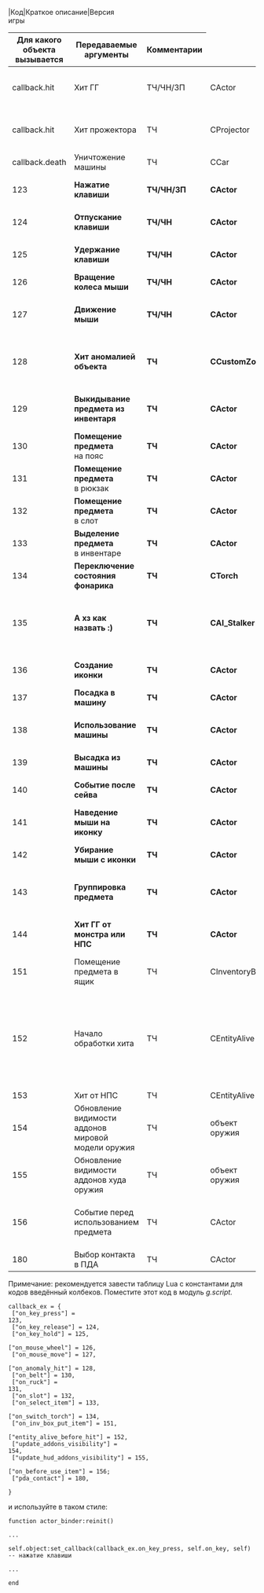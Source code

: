 |Код|Краткое описание|Версия<br>игры<table><thead><th>Для какого объекта<br>вызывается</th><th>Передаваемые аргументы</th><th>Комментарии</th></thead><tbody>
<tr><td>callback.hit</td><td>Хит ГГ                    </td><td>ТЧ/ЧН/ЗП          </td><td>CActor                                                    </td><td>obj, amount, local_direction, who, bone_index</td><td>Стандартный хит-колбек</td></tr>
<tr><td>callback.hit</td><td>Хит прожектора    </td><td>ТЧ                    </td><td>CProjector                                                </td><td>obj, amount, local_direction, who, bone_index</td><td>Стандартный хит-колбек</td></tr>
<tr><td>callback.death</td><td>Уничтожение машины</td><td>ТЧ                    </td><td>CCar                                                      </td><td>нет                                     </td><td>Вызывается при взрыве машины</td></tr>
<tr><td>123   </td><td><b>Нажатие клавиши</b></td><td><b>ТЧ/ЧН/ЗП</b>   </td><td><b>CActor</b>                                             </td><td><b>dik</b>                                 </td><td><b>Возвращает код клавиши из таблицы DIK_keys</b></td></tr>
<tr><td>124   </td><td><b>Отпускание клавиши</b></td><td><b>ТЧ/ЧН</b>        </td><td><b>CActor</b>                                             </td><td><b>dik</b>                                 </td><td><b>Возвращает код клавиши из таблицы DIK_keys</b></td></tr>
<tr><td>125   </td><td><b>Удержание клавиши</b></td><td><b>ТЧ/ЧН</b>        </td><td><b>CActor</b>                                             </td><td><b>dik</b>                                 </td><td><b>Возвращает код клавиши из таблицы DIK_keys</b></td></tr>
<tr><td>126   </td><td><b>Вращение колеса мыши</b></td><td><b>ТЧ/ЧН</b>        </td><td><b>CActor</b>                                             </td><td><b>vol</b>                                 </td><td><b>Скорость вращения + 100000</b></td></tr>
<tr><td>127   </td><td><b>Движение мыши</b></td><td><b>ТЧ/ЧН</b>        </td><td><b>CActor</b>                                             </td><td><b>x, y</b>                                </td><td><b>Смещения с последнего перемещения, скорость + 100000</b></td></tr>
<tr><td>128   </td><td><b>Хит аномалией объекта</b></td><td><b>ТЧ</b>             </td><td><b>CCustomZone</b>                                        </td><td><b>obj</b>                                 </td><td>Для неживых объектов вызывается только при попадании, для живых ещё и при нахождении в аномалии</td></tr>
<tr><td>129   </td><td><b>Выкидывание предмета из инвентаря</b></td><td><b>ТЧ</b>             </td><td><b>CActor</b>                                             </td><td><b>obj</b>                                 </td><td><b>Работает только в окне инвентаря по контекстному меню или клавише G</b></td></tr>
<tr><td>130   </td><td><b>Помещение предмета</b><br>на пояс</td><td><b>ТЧ</b>             </td><td><b>CActor</b>                                             </td><td><b>obj</b>                                 </td><td>                      </td></tr>
<tr><td>131   </td><td><b>Помещение предмета</b><br>в рюкзак</td><td><b>ТЧ</b>             </td><td><b>CActor</b>                                             </td><td><b>obj</b>                                 </td><td>                      </td></tr>
<tr><td>132   </td><td><b>Помещение предмета</b><br>в слот</td><td><b>ТЧ</b>             </td><td><b>CActor</b>                                             </td><td><b>obj</b>                                 </td><td>                      </td></tr>
<tr><td>133   </td><td><b>Выделение предмета</b><br>в инвентаре</td><td><b>ТЧ</b>             </td><td><b>CActor</b>                                             </td><td><b>obj</b>                                 </td><td><b>Работает во всех окнах</b></td></tr>
<tr><td>134   </td><td><b>Переключение состояния фонарика</b></td><td><b>ТЧ</b>             </td><td><b>CTorch</b>                                             </td><td><b>state</b>                               </td><td><b>state: 0 - off, 1 - on</b></td></tr>
<tr><td>135   </td><td><b>А хз как назвать :)</b></td><td><b>ТЧ</b>             </td><td><b>CAI_Stalker</b>                                        </td><td><b>lvid</b>                                </td><td><b>Вызывается после вызова метода set_dest_level_vertex_id для сталкеров, передается левел вертекс</b></td></tr>
<tr><td>136   </td><td><b>Создание иконки</b></td><td><b>ТЧ</b>             </td><td><b>CActor</b>                                             </td><td><b>obj</b>                                 </td><td><b>Вызывается при заполнении иконками окна инвентаря</b></td></tr>
<tr><td>137   </td><td><b>Посадка в машину</b></td><td><b>ТЧ</b>             </td><td><b>CActor</b>                                             </td><td><b>car</b>                                 </td><td>                      </td></tr>
<tr><td>138   </td><td><b>Использование машины</b></td><td><b>ТЧ</b>             </td><td><b>CActor</b>                                             </td><td><b>car</b>                                 </td><td><b>Вызывается при попытке заюзать машину (но не при посадке\высадке)</b></td></tr>
<tr><td>139   </td><td><b>Высадка из машины</b></td><td><b>ТЧ</b>             </td><td><b>CActor</b>                                             </td><td><b>car</b>                                 </td><td>                      </td></tr>
<tr><td>140   </td><td><b>Событие после сейва</b></td><td><b>ТЧ</b>             </td><td><b>CActor</b>                                             </td><td><b>нет</b>                              </td><td><b>Вызывается сразу после сохранения игры</b></td></tr>
<tr><td>141   </td><td><b>Наведение мыши на иконку</b></td><td><b>ТЧ</b>             </td><td><b>CActor</b>                                             </td><td><b>obj</b>                                 </td><td><b>Вызывается при наведении мыши на иконку в инвентаре</b></td></tr>
<tr><td>142   </td><td><b>Убирание мыши с иконки</b></td><td><b>ТЧ</b>             </td><td><b>CActor</b>                                             </td><td><b>obj</b>                                 </td><td><b>Вызывается при убирании мыши с иконки в инвентаре</b></td></tr>
<tr><td>143   </td><td><b>Группировка предмета</b></td><td><b>ТЧ</b>             </td><td><b>CActor</b>                                             </td><td><b>obj</b>                                 </td><td><b>Вызывается в функции сравнения объектов для группировки в инвентаре</b></td></tr>
<tr><td>144   </td><td><b>Хит ГГ от монстра или НПС</b></td><td><b>ТЧ</b>             </td><td><b>CActor</b>                                             </td><td><b>mob_type, side</b>                      </td><td><b>mob_type: 0 - stalker, 1 - monster; side: сторона откуда был нанесен хит</b></td></tr>
<tr><td>151   </td><td>Помещение предмета в ящик</td><td>ТЧ                    </td><td>CInventoryBox                                             </td><td>obj                                        </td><td>Работает только с ящиками (с трупами не работает)</td></tr>
<tr><td>152   </td><td>Начало обработки хита</td><td>ТЧ                    </td><td>CEntityAlive                                              </td><td>p_hit_params - указатель на структуру с параметрами хита<br>p_igore_flags - указатель на флаги возврата</td><td>Позволяет модифицировать параметры хита перед их воздействием на объект</td></tr>
<tr><td>153   </td><td>Хит от НПС             </td><td>ТЧ                    </td><td>CEntityAlive                                              </td><td>who                                        </td><td><b>Передается вредитель</b></td></tr>
<tr><td>154   </td><td>Обновление видимости аддонов мировой модели оружия</td><td>ТЧ                    </td><td>объект оружия                                 </td><td>нет                                     </td><td>                      </td></tr>
<tr><td>155   </td><td>Обновление видимости аддонов худа оружия</td><td>ТЧ                    </td><td>объект оружия                                 </td><td>нет                                     </td><td>                      </td></tr>
<tr><td>156   </td><td>Событие перед использованием предмета</td><td>ТЧ                    </td><td>CActor                                                    </td><td>obj                                        </td><td>Позволяет менять свойства предмета и таким образом реализовать иммунитеты</td></tr>
<tr><td>180   </td><td>Выбор контакта в ПДА</td><td>ТЧ                    </td><td>CActor                                                    </td><td>id                                         </td><td>Работает только во вкладке "Контакты"</td></tr></tbody></table>

Примечание: рекомендуется завести таблицу Lua с константами для кодов введённый колбеков. Поместите этот код в модуль <i>g.script.<br></i><pre><code>callback_ex = {<br>
["on_key_press"]                 = 123,<br>
["on_key_release"]               = 124,<br>
["on_key_hold"]                  = 125,<br>
["on_mouse_wheel"]               = 126,<br>
["on_mouse_move"]                = 127,<br>
["on_anomaly_hit"]               = 128,<br>
["on_belt"]                      = 130,<br>
["on_ruck"]                      = 131,<br>
["on_slot"]                      = 132,<br>
["on_select_item"]               = 133,<br>
["on_switch_torch"]              = 134,<br>
["on_inv_box_put_item"]          = 151,<br>
["entity_alive_before_hit"]      = 152,<br>
["update_addons_visibility"]     = 154,<br>
["update_hud_addons_visibility"] = 155,<br>
["on_before_use_item"]           = 156;<br>
["pda_contact"]                  = 180,<br>
}</code></pre>

и используйте в таком стиле:<br>
<pre><code>function actor_binder:reinit()<br>
...<br>
self.object:set_callback(callback_ex.on_key_press, self.on_key, self)			-- нажатие клавиши<br>
...<br>
end</code></pre>